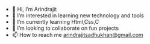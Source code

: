 - 👋 Hi, I’m Arindrajit
- 👀 I’m interested in learning new technology and tools
- 🌱 I’m currently learning Html,Css,C
- 💞️ I’m looking to collaborate on fun projects 
- 📫 How to reach me arindrajitsadhukhan@gmail.com 


